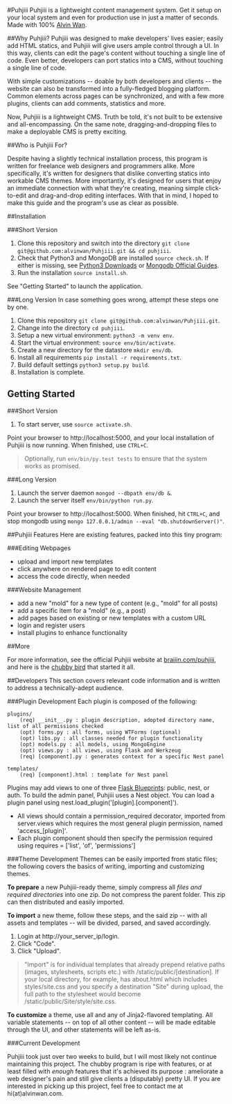 #Puhjiii
Puhjiii is a lightweight content management system. Get it setup on your local system and even for production use in just a matter of seconds. Made with 100% [Alvin Wan](http://alvinwan.com).

##Why Puhjiii?
Puhjiii was designed to make developers' lives easier; easily add HTML statics, and Puhjiii will give users ample control through a UI. In this way, clients can edit the page's content without touching a single line of code. Even better, developers can port statics into a CMS, without touching a single line of code.

With simple customizations -- doable by both developers and clients -- the website can also be transformed into a fully-fledged blogging platform. Common elements across pages can be synchronized, and with a few more plugins, clients can add comments, statistics and more.

Now, Puhjiii is a lightweight CMS. Truth be told, it's not built to be extensive and all-encompassing. On the same note, dragging-and-dropping files to make a deployable CMS is pretty exciting.

##Who is Puhjiii For?

Despite having a slightly technical installation process, this program is written for freelance web designers and programmers alike. More specifically, it's written for designers that dislike converting statics into workable CMS themes. More importantly, it's designed for users that enjoy an immediate connection with what they're creating, meaning simple click-to-edit and drag-and-drop editing interfaces. With that in mind, I hoped to make this guide and the program's use as clear as possible.

##Installation

###Short Version

1. Clone this repository and switch into the directory `git clone git@github.com:alvinwan/Puhjiii.git && cd puhjiii`.
2. Check that Python3 and MongoDB are installed `source check.sh`. If either is missing, see [Python3 Downloads](https://www.python.org/downloads/) or [Mongodb Official Guides](http://docs.mongodb.org/manual/installation/#installation-guides).
3. Run the installation `source install.sh`.

See "Getting Started" to launch the application.

###Long Version
In case something goes wrong, attempt these steps one by one.

1. Clone this repository `git clone git@github.com:alvinwan/Puhjiii.git`.
2. Change into the directory `cd puhjiii`.
3. Setup a new virtual environment: `python3 -m venv env`.
4. Start the virtual environment: `source env/bin/activate`.
5. Create a new directory for the datastore `mkdir env/db`.
6. Install all requirements `pip install -r requirements.txt`.
7. Build default settings `python3 setup.py build`.
8. Installation is complete.

## Getting Started

###Short Version

1. To start server, use `source activate.sh`.

Point your browser to http://localhost:5000, and your local installation of Puhjiii is now running. When finished, use `CTRL+C`.

> Optionally, run `env/bin/py.test tests` to ensure that the system works as promised.

###Long Version

1. Launch the server daemon `mongod --dbpath env/db &`.
2. Launch the server itself `env/bin/python run.py`.

Point your browser to http://localhost:5000. When finished, hit `CTRL+C`, and stop mongodb using `mongo 127.0.0.1/admin --eval "db.shutdownServer()"`.

##Puhjiii Features
Here are existing features, packed into this tiny program:

###Editing Webpages
+ upload and import new templates
+ click anywhere on rendered page to edit content
+ access the code directly, when needed

###Website Management
+ add a new "mold" for a new type of content (e.g., "mold" for all posts)
+ add a specific item for a "mold" (e.g., a post)
+ add pages based on existing or new templates with a custom URL
+ login and register users
+ install plugins to enhance functionality

##More

For more information, see the official Puhjiii website at [braiiin.com/puhjiii](http://braiiin.com/puhjiii), and here is the [chubby bird](http://drbl.in/oRxN) that started it all.

##Developers
This section covers relevant code information and is written to address a technically-adept audience.

###Plugin Development
Each plugin is composed of the following:

```
plugins/
    (req) __init__.py : plugin description, adopted directory name, list of all permissions checked
    (opt) forms.py : all forms, using WTForms (optional)
    (opt) libs.py : all classes needed for plugin functionality
    (opt) models.py : all models, using MongoEngine
    (opt) views.py : all views, using Flask and Werkzeug
    (req) [component].py : generates context for a specific Nest panel

templates/
    (req) [component].html : template for Nest panel
```

Plugins may add views to one of three [Flask Blueprints](http://flask.pocoo.org/docs/0.10/blueprints/): public, nest, or auth. To build the admin panel, Puhjiii uses a Nest object. You can load a plugin panel using nest.load_plugin('[plugin].[component]').

- All views should contain a permission_required decorator, imported from server.views which requires the most general plugin permission, named 'access_[plugin]'.
- Each plugin component should then specify the permission required using requires = ['list', 'of', 'permissions']

###Theme Development
Themes can be easily imported from static files; the following covers the basics of writing, importing and customizing themes.

**To prepare** a new Puhjiii-ready theme, simply compress all *files and required directories* into one zip. Do not compress the parent folder. This zip can then distributed and easily imported.

**To import** a new theme, follow these steps, and the said zip -- with all assets and templates -- will be divided, parsed, and saved accordingly.

1. Login at http://your_server_ip/login.
2. Click "Code".
3. Click "Upload".

> "Import" is for individual templates that already prepend relative paths (images, stylesheets, scripts etc.) with /static/public/[destination]. If your local directory, for example, has about.html which includes styles/site.css and you specify a destination "Site" during upload, the full path to the stylesheet would become /static/public/Site/style/site.css.

**To customize** a theme, use all and any of Jinja2-flavored templating. All variable statements -- on top of all other content -- will be made editable through the UI, and other statements will be left as-is.

###Current Development

Puhjiii took just over two weeks to build, but I will most likely not continue maintaining this project. The chubby program is ripe with features, or at least filled with *enough* features that it's achieved its purpose : ameliorate a web designer's pain and still give clients a (disputably) pretty UI. If you are interested in picking up this project, feel free to contact me at hi(at)alvinwan.com.
